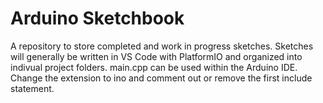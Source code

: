 # Arduino Sketchbook
A repository to store completed and work in progress sketches. Sketches will generally be written in VS Code with PlatformIO and organized into indivual project folders. main.cpp can be used within the Arduino IDE. Change the extension to ino and comment out or remove the first include statement.
